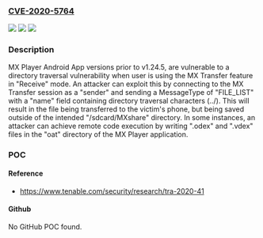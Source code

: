 ### [CVE-2020-5764](https://cve.mitre.org/cgi-bin/cvename.cgi?name=CVE-2020-5764)
![](https://img.shields.io/static/v1?label=Product&message=MX%20Player%20Android%20App&color=blue)
![](https://img.shields.io/static/v1?label=Version&message=n%2Fa&color=blue)
![](https://img.shields.io/static/v1?label=Vulnerability&message=Path%20Traversal&color=brighgreen)

### Description

MX Player Android App versions prior to v1.24.5, are vulnerable to a directory traversal vulnerability when user is using the MX Transfer feature in "Receive" mode. An attacker can exploit this by connecting to the MX Transfer session as a "sender" and sending a MessageType of "FILE_LIST" with a "name" field containing directory traversal characters (../). This will result in the file being transferred to the victim's phone, but being saved outside of the intended "/sdcard/MXshare" directory. In some instances, an attacker can achieve remote code execution by writing ".odex" and ".vdex" files in the "oat" directory of the MX Player application.

### POC

#### Reference
- https://www.tenable.com/security/research/tra-2020-41

#### Github
No GitHub POC found.

